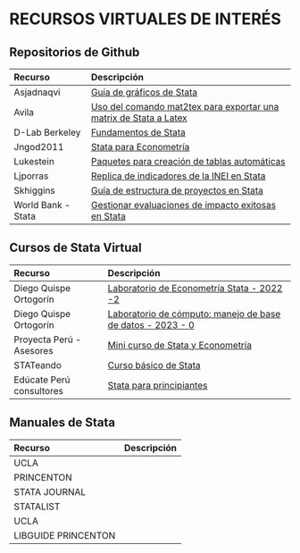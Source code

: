 # RECURSOS VIRTUALES DE INTERÉS


Repositorios de Github
-------------

| Recurso  | Descripción  | 
| :------------ |:---------------| 
| Asjadnaqvi | [Guía de gráficos de Stata](https://github.com/asjadnaqvi/The-Stata-Guide "Guía de gráficos de Stata") |  
| Avila | [Uso del comando mat2tex para exportar una matrix de Stata a Latex](https://github.com/avila/mat2tex "Uso del comando mat2tex para exportar una matrix de Stata a Latex") |
| D-Lab Berkeley | [Fundamentos de Stata ](https://github.com/dlab-berkeley/stata-fundamentals "Fundamentos de Stata ") | 
| Jngod2011 | [Stata para Econometría](https://github.com/jngod2011/Stata_for_Econometrics "Stata para Econometría") | 
| Lukestein | [Paquetes para creación de tablas automáticas](https://github.com/lukestein/stata-latex-workflows "Paquetes para creación de tablas automáticas") |  
| Ljporras | [Replica de indicadores de la INEI en Stata](https://github.com/ljporras "Replica de indicadores de la INEI en Stata") |  
| Skhiggins | [Guía de estructura de proyectos en Stata](https://github.com/skhiggins/Stata_guide "Guía de estructura de proyectos en Stata") | 
| World Bank - Stata | [Gestionar evaluaciones de impacto exitosas en Stata](https://worldbank.github.io/stata/ "Gestionar evaluaciones de impacto exitosas en Stata") | 

Cursos de Stata Virtual
-------------

| Recurso  | Descripción |
| :------------ | :-----|
| Diego Quispe Ortogorín | [Laboratorio de Econometría Stata - 2022 -2](https://www.youtube.com/playlist?list=PLonlrXezFkvPnWy9EXaIDeRgN-LXf24G1 "Laboratorio de Econometría Stata - 2022 -2") | 
| Diego Quispe Ortogorín | [Laboratorio de cómputo: manejo de base de datos - 2023 - 0](https://www.youtube.com/playlist?list=PLonlrXezFkvMM18XPVxSEUEEc58bko8o- "Laboratorio de cómputo: manejo de base de datos - 2023 - 0") | 
| Proyecta Perú - Asesores | [Mini curso de Stata y Econometría](https://www.youtube.com/playlist?list=PLlyb_Ke0SHbj3hKlN_lUH7F28IoafcSv- "Mini curso de Stata y Econometría") |  
| STATeando | [Curso básico de Stata](https://www.youtube.com/playlist?list=PL8Kfd0vexG7x-ckuyt5B4okglsD66TjVw "Curso básico de Stata") |  
| Edúcate Perú consultores | [Stata para principiantes](https://www.youtube.com/playlist?list=PLCJdTrVInB2qAg41_nRjx0oseIKCixYJU "Stata para principiantes") |  

Manuales de Stata
-------------

| Recurso  | Descripción |
| :------------ | :-----|
| UCLA |  |  
| PRINCENTON |  |  
| STATA JOURNAL |  |  
| STATALIST |  |  
| UCLA |  |  
| LIBGUIDE PRINCENTON |  |  
